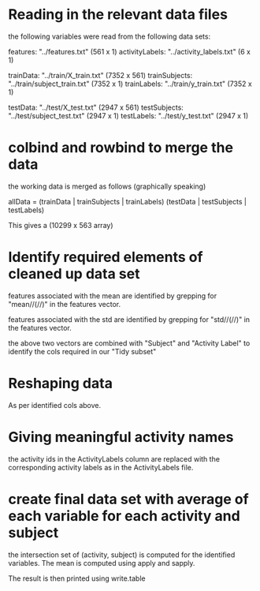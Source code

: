 Reading in the relevant data files
==================================

the following variables were read from the following data sets:

features: "../features.txt" (561 x 1)
activityLabels: "../activity_labels.txt" (6 x 1)

trainData: "../train/X_train.txt" (7352 x 561)
trainSubjects: "../train/subject_train.txt" (7352 x 1)
trainLabels: "../train/y_train.txt" (7352 x 1)

testData: "../test/X_test.txt" (2947 x 561)
testSubjects: "../test/subject_test.txt" (2947 x 1)
testLabels: "../test/y_test.txt" (2947 x 1)

colbind and rowbind to merge the data
=====================================

the working data is merged as follows (graphically speaking)

allData = (trainData | trainSubjects | trainLabels)
          (testData  | testSubjects  | testLabels)
          
This gives a (10299 x 563 array)

Identify required elements of cleaned up data set
=================================================
features associated with the mean are identified by grepping for "mean//(//)" in the features vector.

features associated with the std are identified by grepping for "std//(//)" in the features vector.

the above two vectors are combined with "Subject" and "Activity Label" to identify the cols required in our "Tidy subset"

Reshaping data
==============

As per identified cols above.

Giving meaningful activity names
================================

the activity ids in the ActivityLabels column are replaced with the corresponding activity labels as in the ActivityLabels file.

create final data set with average of each variable for each activity and subject
=================================================================================

the intersection set of (activity, subject) is computed for the identified variables.  The mean is computed using apply and sapply.

The result is then printed using write.table